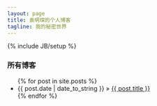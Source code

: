 ```yaml
---
layout: page
title: 袁明琛的个人博客
tagline: 我的秘密世界
---
```

{% include JB/setup %}

### 所有博客

<ul class="posts">
  {% for post in site.posts %}
    <li class="link"><span>{{ post.date | date_to_string }}</span> &raquo; <a href="{{ BASE_PATH }}{{ post.url }}">{{ post.title }}</a></li>
  {% endfor %}
</ul>

